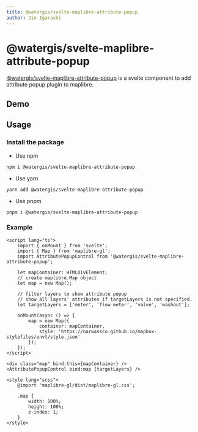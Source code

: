 ```yaml
---
title: @watergis/svelte-maplibre-attribute-popup
author: Jin Igarashi
---
```


<script lang="ts">
	import AtttributePopupExample from "./Example.svelte";
</script>

# @watergis/svelte-maplibre-attribute-popup

[@watergis/svelte-maplibre-attribute-popup](https://github.com/watergis/svelte-maplibre-components/tree/main/packages/attribute-popup) is a svelte component to add attribute popup plugin to maplibre.

## Demo

<AtttributePopupExample />

## Usage

### Install the package

- Use npm

```
npm i @watergis/svelte-maplibre-attribute-popup
```

- Use yarn

```
yarn add @watergis/svelte-maplibre-attribute-popup
```

- Use pnpm

```
pnpm i @watergis/svelte-maplibre-attribute-popup
```

### Example

```svelte
<script lang="ts">
	import { onMount } from 'svelte';
	import { Map } from 'maplibre-gl';
	import AttributePopupControl from '@watergis/svelte-maplibre-attribute-popup';

	let mapContainer: HTMLDivElement;
	// create maplibre.Map object
	let map = new Map();

	// filter layers to show attribute popup
	// show all layers' attributes if targetLayers is not specified.
	let targetLayers = ['meter', 'flow meter', 'valve', 'washout'];

	onMount(async () => {
		map = new Map({
			container: mapContainer,
			style: 'https://narwassco.github.io/mapbox-stylefiles/unvt/style.json'
		});
	});
</script>

<div class="map" bind:this={mapContainer} />
<AttributePopupControl bind:map {targetLayers} />

<style lang="scss">
	@import 'maplibre-gl/dist/maplibre-gl.css';

	.map {
		width: 100%;
		height: 100%;
		z-index: 1;
	}
</style>
```
